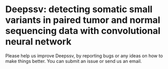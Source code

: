 # Deepssv: detecting somatic small variants in paired tumor and normal sequencing data with convolutional neural network

Please help us improve Deepssv, by reporting bugs or any ideas on how to make things better. You can submit an issue or send us an email.
